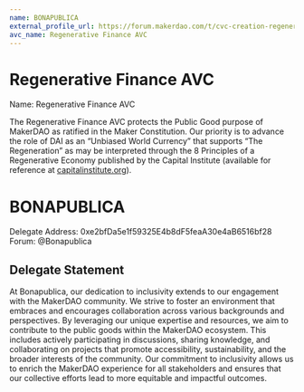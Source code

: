 ```yaml
---
name: BONAPUBLICA
external_profile_url: https://forum.makerdao.com/t/cvc-creation-regenerative-finance-cvc/20354
avc_name: Regenerative Finance AVC
---
```


# Regenerative Finance AVC
Name: Regenerative Finance AVC

The Regenerative Finance AVC protects the Public Good purpose of MakerDAO as ratified in the Maker Constitution. Our priority is to advance the role of DAI as an “Unbiased World Currency” that supports “The Regeneration” as may be interpreted through the 8 Principles of a Regenerative Economy published by the Capital Institute (available for reference at [capitalinstitute.org](https://capitalinstitute.org/8-principles-regenerative-economy/)).

# BONAPUBLICA
Delegate Address: 0xe2bfDa5e1f59325E4b8dF5feaA30e4aB6516bf28  
Forum: @Bonapublica  

## Delegate Statement

At Bonapublica, our dedication to inclusivity extends to our engagement with the MakerDAO community. We strive to foster an environment that embraces and encourages collaboration across various backgrounds and perspectives. By leveraging our unique expertise and resources, we aim to contribute to the public goods within the MakerDAO ecosystem. This includes actively participating in discussions, sharing knowledge, and collaborating on projects that promote accessibility, sustainability, and the broader interests of the community. Our commitment to inclusivity allows us to enrich the MakerDAO experience for all stakeholders and ensures that our collective efforts lead to more equitable and impactful outcomes.